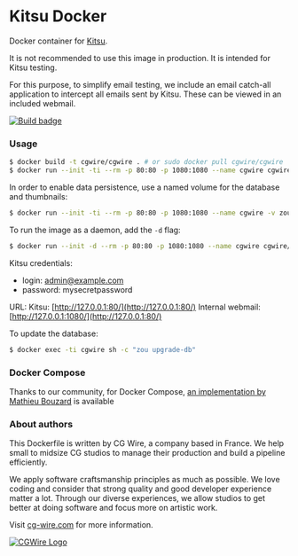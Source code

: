 # Kitsu Docker

Docker container for [Kitsu](https://kitsu.cg-wire.com/).

It is not recommended to use this image in production. It is intended for Kitsu
testing.

For this purpose, to simplify email testing, we include an email catch-all
application to intercept all emails sent by Kitsu. These can be viewed in an
included webmail.

[![Build badge](https://app.travis-ci.com/cgwire/cgwire.svg?branch=master)](https://app.travis-ci.com/cgwire/cgwire)

### Usage

```bash
$ docker build -t cgwire/cgwire . # or sudo docker pull cgwire/cgwire
$ docker run --init -ti --rm -p 80:80 -p 1080:1080 --name cgwire cgwire/cgwire
```

In order to enable data persistence, use a named volume for the database and thumbnails:

```bash
$ docker run --init -ti --rm -p 80:80 -p 1080:1080 --name cgwire -v zou-storage:/var/lib/postgresql -v zou-storage:/opt/zou/previews cgwire/cgwire
```

To run the image as a daemon, add the `-d` flag:

```bash
$ docker run --init -d --rm -p 80:80 -p 1080:1080 --name cgwire cgwire/cgwire
```

Kitsu credentials:

* login: admin@example.com
* password: mysecretpassword

URL:
Kitsu: [http://127.0.0.1:80/](http://127.0.0.1:80/)
Internal webmail: [http://127.0.0.1:1080/](http://127.0.0.1:80/)

To update the database:

```bash
$ docker exec -ti cgwire sh -c "zou upgrade-db"
```

### Docker Compose

Thanks to our community, for Docker Compose, [an implementation by Mathieu Bouzard](https://gitlab.com/mathbou/docker-cgwire)
is available

### About authors

This Dockerfile is written by CG Wire, a company based in France. We help small
to midsize CG studios to manage their production and build a pipeline
efficiently.

We apply software craftsmanship principles as much as possible. We love
coding and consider that strong quality and good developer experience matter a
 lot.
Through our diverse experiences, we allow studios to get better at doing
software and focus more on  artistic work.

Visit [cg-wire.com](https://cg-wire.com) for more information.

[![CGWire Logo](https://zou.cg-wire.com/cgwire.png)](https://cgwire.com)

